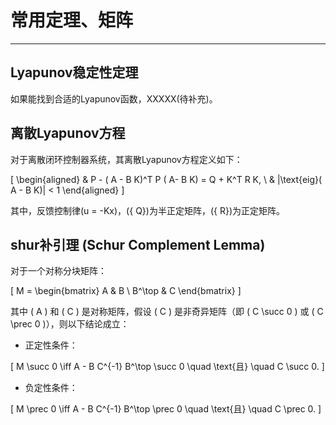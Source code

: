 # 常用定理、矩阵

---

<a id="theorem:lya_stab"></a>

## Lyapunov稳定性定理

如果能找到合适的Lyapunov函数，XXXXX(待补充)。

<a id="def:dis_Lya_func"></a>

## 离散Lyapunov方程

对于离散闭环控制器系统，其离散Lyapunov方程定义如下：

<a id="eq:dis_lyapunov"></a>

\[
\begin{aligned}
&  P - ( A -  B  K)^T  P ( A- B K) =  Q +  K^T  R  K, \\
& |\text{eig}( A -  B K)| < 1
\end{aligned}
\]

其中，反馈控制律\(u = -Kx\)，\({ Q}\)为半正定矩阵，\({ R}\)为正定矩阵。

## shur补引理 (Schur Complement Lemma)

对于一个对称分块矩阵：

\[
  M =
\begin{bmatrix}
A & B \\
B^\top & C
\end{bmatrix}
\]

其中 \( A \) 和 \( C \) 是对称矩阵，假设 \( C \) 是非奇异矩阵（即 \( C \succ 0 \) 或 \( C \prec 0 \)），则以下结论成立：
* 正定性条件：

\[
M \succ 0 \iff A - B C^{-1} B^\top \succ 0 \quad \text{且} \quad C \succ 0.
\]

* 负定性条件：

\[
M \prec 0 \iff A - B C^{-1} B^\top \prec 0 \quad \text{且} \quad C \prec 0.
\]
